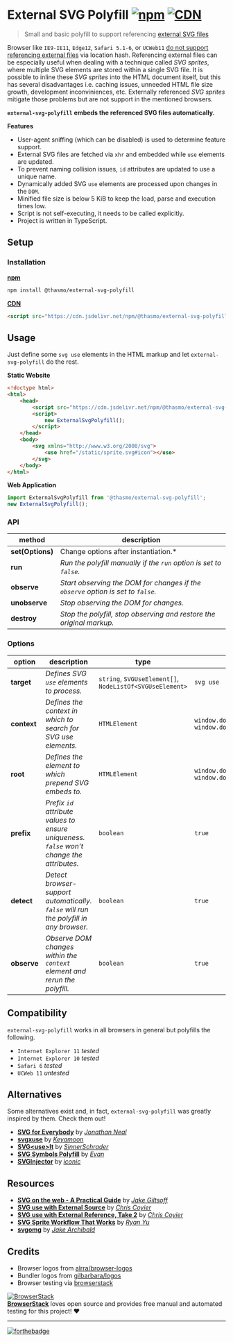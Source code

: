 # External SVG Polyfill [![npm][npm-badge]][npm] [![CDN][cdn-badge]][cdn]
> Small and basic polyfill to support referencing [external SVG files](https://css-tricks.com/svg-use-external-source/)

Browser like `IE9-IE11`, `Edge12`, `Safari 5.1-6`, or `UCWeb11`
[do not support referencing external files](https://caniuse.com/#feat=svg) via location hash.
Referencing external files can be especially useful when dealing with a technique called
*SVG sprites*, where multiple SVG elements are stored within a single SVG file. It is possible
to inline these *SVG sprites* into the HTML document itself, but this has several disadvantages
i.e. caching issues, unneeded HTML file size growth, development inconviniences, etc.
Externally referenced *SVG sprites* mitigate those problems but are not support in the mentioned browsers.

**`external-svg-polyfill` embeds the referenced SVG files automatically.**

**Features**
* User-agent sniffing (which can be disabled) is used to determine feature support.
* External SVG files are fetched via `xhr` and embedded while `use` elements are updated.
* To prevent naming collision issues, `id` attributes are updated to use a unique name.
* Dynamically added SVG `use` elements are processed upon changes in the `DOM`.
* Minified file size is below 5 KiB to keep the load, parse and execution times low.
* Script is not self-executing, it needs to be called explicitly.
* Project is written in TypeScript.

## Setup

### Installation

[**npm**][npm]
```sh
npm install @thasmo/external-svg-polyfill
```

[**CDN**][cdn]
```html
<script src="https://cdn.jsdelivr.net/npm/@thasmo/external-svg-polyfill@1/browser/bundle.min.js"></script>
```

## Usage

Just define some `svg use` elements in the HTML markup and let `external-svg-polyfill` do the rest.

**Static Website**
```html
<!doctype html>
<html>
    <head>
        <script src="https://cdn.jsdelivr.net/npm/@thasmo/external-svg-polyfill@1/browser/bundle.min.js"></script>
        <script>
            new ExternalSvgPolyfill();
        </script>
    </head>
    <body>
        <svg xmlns="http://www.w3.org/2000/svg">
            <use href="/static/sprite.svg#icon"></use>
        </svg>
    </body>
</html>
```

**Web Application**
```js
import ExternalSvgPolyfill from '@thasmo/external-svg-polyfill';
new ExternalSvgPolyfill();
```

### API

| method | description |
|--------|-------------|
| **set(Options)** | Change options after instantiation.* |
| **run** | *Run the polyfill manually if the `run` option is set to `false`.* |
| **observe** | *Start observing the DOM for changes if the `observe` option is set to `false`.* |
| **unobserve** | *Stop observing the DOM for changes.* |
| **destroy** | *Stop the polyfill, stop observing and restore the original markup.* |

### Options

| option | description | type | default |
|--------|-------------|------|---------|
| **target** | *Defines SVG `use` elements to process.* | `string`, `SVGUseElement[]`, `NodeListOf<SVGUseElement>` | `svg use` |
| **context** | *Defines the context in which to search for SVG use elements.* | `HTMLElement` | `window.document.body ?: window.document.documentElement` |
| **root** | *Defines the element to which prepend SVG embeds to.* | `HTMLElement` | `window.document.body ?: window.document.documentElement` |
| **prefix** | *Prefix `id` attribute values to ensure uniqueness. `false` won't change the attributes.* | `boolean` | `true` |
| **detect** | *Detect browser-support automatically. `false` will run the polyfill in any browser.* | `boolean` | `true` |
| **observe** | *Observe DOM changes within the `context` element and rerun the polyfill.* | `boolean` | `true` |

## Compatibility

`external-svg-polyfill` works in all browsers in general but polyfills the following.
* `Internet Explorer 11` *tested*
* `Internet Explorer 10` *tested*
* `Safari 6` *tested*
* `UCWeb 11` *untested*

## Alternatives

Some alternatives exist and, in fact, `external-svg-polyfill` was greatly inspired by them. Check them out!

* [**SVG for Everybody**](https://github.com/jonathantneal/svg4everybody) by [*Jonathan Neal*](https://github.com/jonathantneal)
* [**svgxuse**](https://github.com/Keyamoon/svgxuse) by [*Keyamoon*](https://github.com/Keyamoon)
* [**SVG\<use\>It**](https://github.com/sinnerschrader/svg-use-it) by [*SinnerSchrader*](https://github.com/sinnerschrader)
* [**SVG Symbols Polyfill**](https://github.com/evan2x/svg-symbols-polyfill) by [*Evan*](https://github.com/evan2x)
* [**SVGInjector**](https://github.com/iconic/SVGInjector) by [*iconic*](https://github.com/iconic)

## Resources

* [**SVG on the web - A Practical Guide**](https://svgontheweb.com/) by [*Jake Giltsoff*](https://twitter.com/jakegiltsoff)
* [**SVG use with External Source**](https://css-tricks.com/svg-use-external-source/) by [*Chris Coyier*](https://twitter.com/chriscoyier)
* [**SVG use with External Reference, Take 2**](https://css-tricks.com/svg-use-with-external-reference-take-2/) by [*Chris Coyier*](https://twitter.com/chriscoyier)
* [**SVG Sprite Workflow That Works**](https://medium.com/@iamryanyu/svg-sprite-workflow-that-works-f5609d4d6144) by [*Ryan Yu*](https://twitter.com/iamryanyu)
* [**svgomg**](https://jakearchibald.github.io/svgomg/) by [*Jake Archibald*](https://twitter.com/jaffathecake)

## Credits

* Browser logos from [alrra/browser-logos](https://github.com/alrra/browser-logos)
* Bundler logos from [gilbarbara/logos](https://github.com/gilbarbara/logos)
* Browser testing via [browserstack](https://github.com/browserstack)

[![BrowserStack](https://www.browserstack.com/images/mail/browserstack-logo-footer.png)](https://www.browserstack.com/)  
[**BrowserStack**](https://www.browserstack.com/) loves open source and provides free manual and automated testing for this project! ❤️

---

[![forthebadge](https://forthebadge.com/images/badges/built-with-love.svg)](https://forthebadge.com)

[npm]: https://www.npmjs.com/package/@thasmo/external-svg-polyfill
[npm-badge]: https://img.shields.io/npm/v/@thasmo/external-svg-polyfill.svg
[cdn]: https://www.jsdelivr.com/package/npm/@thasmo/external-svg-polyfill
[cdn-badge]: https://data.jsdelivr.com/v1/package/npm/@thasmo/external-svg-polyfill/badge?style=rounded

